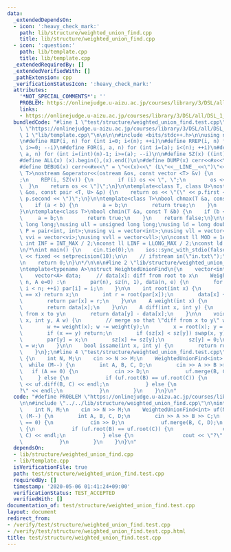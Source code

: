 ```yaml
---
data:
  _extendedDependsOn:
  - icon: ':heavy_check_mark:'
    path: lib/structure/weighted_union_find.cpp
    title: lib/structure/weighted_union_find.cpp
  - icon: ':question:'
    path: lib/template.cpp
    title: lib/template.cpp
  _extendedRequiredBy: []
  _extendedVerifiedWith: []
  _pathExtension: cpp
  _verificationStatusIcon: ':heavy_check_mark:'
  attributes:
    '*NOT_SPECIAL_COMMENTS*': ''
    PROBLEM: https://onlinejudge.u-aizu.ac.jp/courses/library/3/DSL/all/DSL_1_B
    links:
    - https://onlinejudge.u-aizu.ac.jp/courses/library/3/DSL/all/DSL_1_B
  bundledCode: "#line 1 \"test/structure/weighted_union_find.test.cpp\"\n#define PROBLEM\
    \ \"https://onlinejudge.u-aizu.ac.jp/courses/library/3/DSL/all/DSL_1_B\"\n\n#line\
    \ 1 \"lib/template.cpp\"\n\n\n\n#include <bits/stdc++.h>\n\nusing namespace std;\n\
    \n#define REP(i, n) for (int i=0; i<(n); ++i)\n#define RREP(i, n) for (int i=(int)(n)-1;\
    \ i>=0; --i)\n#define FOR(i, a, n) for (int i=(a); i<(n); ++i)\n#define RFOR(i,\
    \ a, n) for (int i=(int)(n)-1; i>=(a); --i)\n\n#define SZ(x) ((int)(x).size())\n\
    #define ALL(x) (x).begin(),(x).end()\n\n#define DUMP(x) cerr<<#x<<\" = \"<<(x)<<endl\n\
    #define DEBUG(x) cerr<<#x<<\" = \"<<(x)<<\" (L\"<<__LINE__<<\")\"<<endl;\n\ntemplate<class\
    \ T>\nostream &operator<<(ostream &os, const vector <T> &v) {\n    os << \"[\"\
    ;\n    REP(i, SZ(v)) {\n        if (i) os << \", \";\n        os << v[i];\n  \
    \  }\n    return os << \"]\";\n}\n\ntemplate<class T, class U>\nostream &operator<<(ostream\
    \ &os, const pair <T, U> &p) {\n    return os << \"(\" << p.first << \" \" <<\
    \ p.second << \")\";\n}\n\ntemplate<class T>\nbool chmax(T &a, const T &b) {\n\
    \    if (a < b) {\n        a = b;\n        return true;\n    }\n    return false;\n\
    }\n\ntemplate<class T>\nbool chmin(T &a, const T &b) {\n    if (b < a) {\n   \
    \     a = b;\n        return true;\n    }\n    return false;\n}\n\nusing ll =\
    \ long long;\nusing ull = unsigned long long;\nusing ld = long double;\nusing\
    \ P = pair<int, int>;\nusing vi = vector<int>;\nusing vll = vector<ll>;\nusing\
    \ vvi = vector<vi>;\nusing vvll = vector<vll>;\n\nconst ll MOD = 1e9 + 7;\nconst\
    \ int INF = INT_MAX / 2;\nconst ll LINF = LLONG_MAX / 2;\nconst ld eps = 1e-9;\n\
    \n/*\nint main() {\n    cin.tie(0);\n    ios::sync_with_stdio(false);\n    cout\
    \ << fixed << setprecision(10);\n\n    // ifstream in(\"in.txt\");\n    // cin.rdbuf(in.rdbuf());\n\
    \n    return 0;\n}\n*/\n\n\n#line 2 \"lib/structure/weighted_union_find.cpp\"\n\
    \ntemplate<typename A>\nstruct WeightedUnionFind\n{\n    vector<int> par, sz;\n\
    \    vector<A> data;     // data[x]: diff from root to x\n    WeightedUnionFind(int\
    \ n, A e=0) :\n        par(n), sz(n, 1), data(n, e) {\n        for (int i = 0;\
    \ i < n; ++i) par[i] = i;\n    }\n\n    int root(int x) {\n        if (par[x]\
    \ == x) return x;\n        int r = root(par[x]);\n        data[x] += data[par[x]];\n\
    \        return par[x] = r;\n    }\n\n    A weight(int x) {\n        root(x);\n\
    \        return data[x];\n    }\n\n    A diff(int x, int y) {\n        // diff\
    \ from x to y\n        return data[y] - data[x];\n    }\n\n    void merge(int\
    \ x, int y, A w) {\n        // merge so that \"diff from x to y\" will be w.\n\
    \        w += weight(x); w -= weight(y);\n        x = root(x); y = root(y);\n\
    \        if (x == y) return;\n        if (sz[x] < sz[y]) swap(x, y), w = -w;\n\
    \        par[y] = x;\n        sz[x] += sz[y];\n        sz[y] = 0;\n        data[y]\
    \ = w;\n    }\n\n    bool issame(int x, int y) {\n        return root(x) == root(y);\n\
    \    }\n};\n#line 4 \"test/structure/weighted_union_find.test.cpp\"\n\nint main()\
    \ {\n    int N, M;\n    cin >> N >> M;\n    WeightedUnionFind<int> uf(N);\n  \
    \  while (M--) {\n        int A, B, C, D;\n        cin >> A >> B >> C;\n     \
    \   if (A == 0) {\n            cin >> D;\n            uf.merge(B, C, D);\n   \
    \     } else {\n            if (uf.root(B) == uf.root(C)) {\n                cout\
    \ << uf.diff(B, C) << endl;\n            } else {\n                cout << \"\
    ?\" << endl;\n            }\n        }\n    }\n}\n"
  code: "#define PROBLEM \"https://onlinejudge.u-aizu.ac.jp/courses/library/3/DSL/all/DSL_1_B\"\
    \n\n#include \"../../lib/structure/weighted_union_find.cpp\"\n\nint main() {\n\
    \    int N, M;\n    cin >> N >> M;\n    WeightedUnionFind<int> uf(N);\n    while\
    \ (M--) {\n        int A, B, C, D;\n        cin >> A >> B >> C;\n        if (A\
    \ == 0) {\n            cin >> D;\n            uf.merge(B, C, D);\n        } else\
    \ {\n            if (uf.root(B) == uf.root(C)) {\n                cout << uf.diff(B,\
    \ C) << endl;\n            } else {\n                cout << \"?\" << endl;\n\
    \            }\n        }\n    }\n}\n"
  dependsOn:
  - lib/structure/weighted_union_find.cpp
  - lib/template.cpp
  isVerificationFile: true
  path: test/structure/weighted_union_find.test.cpp
  requiredBy: []
  timestamp: '2020-05-06 01:41:24+09:00'
  verificationStatus: TEST_ACCEPTED
  verifiedWith: []
documentation_of: test/structure/weighted_union_find.test.cpp
layout: document
redirect_from:
- /verify/test/structure/weighted_union_find.test.cpp
- /verify/test/structure/weighted_union_find.test.cpp.html
title: test/structure/weighted_union_find.test.cpp
---
```

